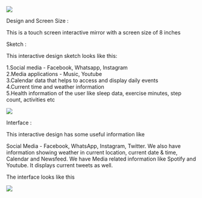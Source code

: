 <img src="https://user-images.githubusercontent.com/56712822/68514067-54154a80-0242-11ea-8eee-d3269e7bfb2d.jpeg" width:200>

Design and Screen Size :

This is a touch screen interactive mirror with a screen size of 8 inches

Sketch :

This interactive design sketch looks like this:
                                           
1.Social media - Facebook, Whatsapp, Instagram                        
2.Media applications - Music, Youtube                     
3.Calendar data that helps to access and display daily events                
4.Current time and weather information                  
5.Health information of the user like sleep data, exercise minutes, step count, activities etc                    

<img src="https://user-images.githubusercontent.com/56712822/67139010-a7cae000-f210-11e9-9a75-900b8eb602e2.png" width:200>

Interface :

This interactive design has some useful information like

Social Media - Facebook, WhatsApp, Instagram, Twitter.
We also have information showing weather in current location, current date & time, Calendar and Newsfeed.
We have Media related information like Spotify and Youtube.
It displays current tweets as well.

The interface looks like this

<img src="https://user-images.githubusercontent.com/56712822/68520124-f5a89600-025a-11ea-8d4a-daf781c2972e.gif" width:200>

  

